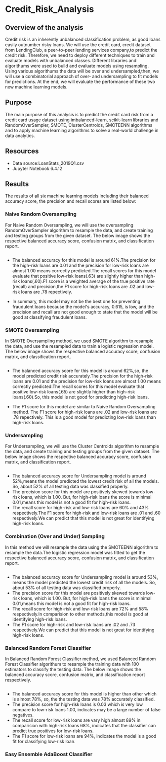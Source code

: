 # Credit_Risk_Analysis

## Overview of the analysis

Credit risk is an inherently unbalanced classification problem, as good loans easily outnumber risky loans. We will use the credit card, credit dataset from LendingClub, a peer-to-peer lending services company,to predict the credit risk. Therefore, we need to deploy different techniques to train and evaluate models with unbalanced classes. Different libraries and algorithums were used to build and evaluate models using resampling. Using various algorithums the data will be over and undersampled,then, we will use a combinatorial approach of over- and undersampling to fit models for predictions. At the end, we will evaluate the performance of these two new machine learning models.

## Purpose

The main purpose of this analysis is to predict the credit card risk from a credit card usage dataset using imbalanced-learn, scikit-learn libraries and RandomOverSampler, SMOTE, ClusterCentroids, SMOTEENN algorithms and to apply machine learning algorithms to solve a real-world challenge in data analytics.

## Resources

- Data source:LoanStats_2019Q1.csv
- Jupyter Notebook 6.4.12

## Results

The results of all six machine learning models including their balanced accuracy score, the precision and recall scores are listed below:

### Naive Random Oversampling

For Naive Random Oversampling, we will use the oversampling RandomOverSampler algorithm to resample the data, and create training and testing groups from the given dataset. The below image shows the respective balanced accuracy score, confusion matrix, and classification report.

![]()

- The balanced accuracy for this model is around 61%.The precision for the high-risk loans are 0.01 and the precision for low-risk loans are almost 1.00 means correctly predicted.The recall scores for this model evaluate that positive low-risk loans(.63) are slightly higher than high-risk loans(.60).F1 score is a weighted average of the true positive rate (recall) and precision,the F1 score for high-risk loans are .02 and low-risk loans are .78 repectively.

- In summary, this model may not be the best one for preventing fraudulent loans because the model's accuracy, 0.615, is low, and the precision and recall are not good enough to state that the model will be good at classifying fraudulent loans.

### SMOTE Oversampling

In SMOTE Oversampling method, we used SMOTE algorithm to resample the data, and use the resampled data to train a logistic regression model. The below image shows the respective balanced accuracy score, confusion matrix, and classification report.

![]()

- The balanced accuracy score for this model is around 62%,so, the model predicted credit risk accurately.The precision for the high-risk loans are 0.01 and the precision for low-risk loans are almost 1.00 means correctly predicted.The recall scores for this model evaluate that positive low-risk loans(.65) are slightly higher than high-risk loans(.60).So, this model is not good for predicting high-risk loans.

- The F1 score for this model are similar to Naive Random Oversampling method. The F1 score for high-risk loans are .02 and low-risk loans are .78 repectively. This is a good model for predicting low-risk loans than high-risk loans.

### Undersampling

 For Undersampling, we will use the Cluster Centroids algorithm to resample the data, and create training and testing groups from the given dataset. The below image shows the respective balanced accuracy score, confusion matrix, and classification report.

![]()

- The balanced accuracy score for Undersampling model is around 52%,means the model predicted the lowest credit risk of all the models. So, about 52% of all testing data was classified properly.
- The precision score for this model are positively skewed towards low-risk loans, which is 1.00. But, for high-risk loans the score is minimal 0.01,means this model is not a good fit for high-risk loans.
- The recall score for high-risk and low-risk loans are 60% and 43% respectively.The F1 score for high-risk and low-risk loans are .01 and .60 respectively.We can predict that this model is not great for identifying high-risk loans.

### Combination (Over and Under) Sampling

In this method we will resample the data using the SMOTEENN algorithm to resample the data.The logistic regression model was fitted to get the respective balanced accuracy score, confusion matrix, and classification report.

![]()

- The balanced accuracy score for Undersampling model is around 53%, means the model predicted the lowest credit risk of all the models. So, about 53% of all testing data was classified properly.
- The precision score for this model are positively skewed towards low-risk loans, which is 1.00. But, for high-risk loans the score is minimal 0.01,means this model is not a good fit for high-risk loans.
- The recall score for high-risk and low-risk loans are 72% and 58% respectively.In comparision to other methods,this model is good at identifying high-risk loans.
- The F1 score for high-risk and low-risk loans are .02 and .73 respectively.We can predict that this model is not great for identifying high-risk loans.

### Balanced Random Forest Classifier

In Balanced Random Forest Classifier method, we used Balanced Random Forest Classifier algorithum to resample the training data with 100 estimators to classify the testing data. The below image shows the balanced accuracy score, confusion matrix, and classification report respectively.

![]()

- The balanced accuracy score for this model is higher than other which is almost 78%, so, the the testing data was 78% accurately classified.
- The precision score for high-risk loans is 0.03 which is very low compare to low-risk loans 1.00, indicates may be a large number of false negatives.
- The recall score for low-risk loans are vary high almost 89% in comparision with high-risk loans 68%, indicates that the classifier can predict true positives for low-risk loans.
- The F1 score for low-risk loans are 94%, indicates the model is a good fit for classifying low-risk loan.

### Easy Ensemble AdaBoost Classifier

![]()
